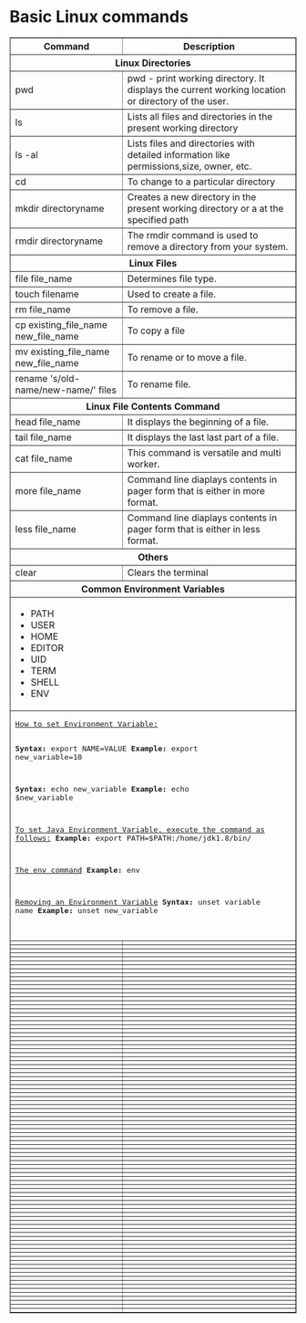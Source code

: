 # Basic Linux commands

<table border="1">
  <thead>
    <tr>
      <th>Command</th>
      <th>Description</th>
    </tr>
  </thead>
  <tbody>
<tr>
  <th colspan="2">Linux Directories</th>
</tr> 
<tr>
  <td>pwd</td>
  <td>pwd - print working directory. It displays the current working location or directory of the user.</td>
</tr> 
<tr>    
  <td>ls</td>
  <td>Lists all files and directories in the present working directory</td>
</tr>
<tr>
  <td>ls -al</td>
  <td>Lists files and directories with detailed information like permissions,size, owner, etc.</td>
</tr>
<tr>
  <td>cd</td>
  <td>To change to a particular directory</td>
</tr>
<tr>
  <td>mkdir directoryname</td>
  <td>Creates a new directory in the present working directory or a at the specified path</td>
</tr>
<tr>
  <td>rmdir directoryname</td>
  <td>The rmdir command is used to remove a directory from your system.</td>
</tr>
    
<tr>
  <th colspan="2">Linux Files</th>
</tr>
<tr>
  <td>file file_name</td>
  <td>Determines file type.</td>
</tr>
<tr>
  <td>touch filename</td>
  <td>Used to create a file.</td>
</tr>
    
<tr>
  <td>rm file_name</td>
  <td>To remove a file.</td>
</tr>
<tr>
  <td>cp existing_file_name new_file_name</td>
  <td>To copy a file</td>
</tr>
<tr>
  <td>mv existing_file_name new_file_name</td>
  <td>To rename or to move a file.</td>
</tr>
<tr>
  <td>rename 's/old-name/new-name/' files</td>
  <td>To rename file. </td>
</tr>    
 
<tr>
  <th colspan="2">Linux File Contents Command</th>
</tr>
<tr>
  <td>head file_name</td>
  <td>It displays the beginning of a file.</td>
</tr>    
<tr>
  <td>tail file_name</td>
  <td>It displays the last last part of a file.</td>
</tr>
<tr>
  <td>cat file_name</td>
  <td>This command is versatile and multi worker.</td>
</tr>        
<tr>
  <td>more file_name</td>
  <td>Command line diaplays contents in pager form that is either in more format.</td>
</tr>         
<tr>
  <td>less file_name</td>
  <td>Command line diaplays contents in pager form that is either in less format.</td>
</tr>   
    
    
    
    
<tr>
  <th colspan="2">Others</th>
</tr>
<tr>
  <td>clear</td>
  <td>Clears the terminal</td>
</tr>

<tr>
  <th colspan="2">Common Environment Variables</th>
</tr>

<tr>
  <td colspan="2">
      <ul>
        <li>PATH</li>
        <li>USER</li>
        <li>HOME</li>
        <li>EDITOR</li>
        <li>UID</li>
        <li>TERM</li>
        <li>SHELL</li>
        <li>ENV</li>
      </ul>
  </td>
</tr>   
<tr>
  <td colspan="2">
<pre>
<u>How to set Environment Variable:</u>

<b>Syntax:</b> export NAME=VALUE
<b>Example:</b> export new_variable=10

<b>Syntax:</b> echo new_variable 
<b>Example:</b> echo $new_variable 


<u>To set Java Environment Variable, execute the command as follows:</u>
<b>Example:</b> export PATH=$PATH:/home/jdk1.8/bin/ 

<u>The env command</u>
<b>Example:</b> env 

<u>Removing an Environment Variable</u>
<b>Syntax:</b> unset variable name
<b>Example:</b> unset new_variable  


</pre>
  </td>
</tr>    
<tr>
  <td></td>
  <td></td>
</tr>
<tr>
  <td></td>
  <td></td>
</tr>
<tr>
  <td></td>
  <td></td>
</tr>   
<tr>
  <td></td>
  <td></td>
</tr>    
<tr>
  <td></td>
  <td></td>
</tr>
<tr>
  <td></td>
  <td></td>
</tr>
<tr>
  <td></td>
  <td></td>
</tr>   
<tr>
  <td></td>
  <td></td>
</tr>    
<tr>
  <td></td>
  <td></td>
</tr>
<tr>
  <td></td>
  <td></td>
</tr>
<tr>
  <td></td>
  <td></td>
</tr>   
<tr>
  <td></td>
  <td></td>
</tr>    
<tr>
  <td></td>
  <td></td>
</tr>
<tr>
  <td></td>
  <td></td>
</tr>
<tr>
  <td></td>
  <td></td>
</tr>   
<tr>
  <td></td>
  <td></td>
</tr>    
<tr>
  <td></td>
  <td></td>
</tr>
<tr>
  <td></td>
  <td></td>
</tr>
<tr>
  <td></td>
  <td></td>
</tr>   
<tr>
  <td></td>
  <td></td>
</tr>    
<tr>
  <td></td>
  <td></td>
</tr>
<tr>
  <td></td>
  <td></td>
</tr>
<tr>
  <td></td>
  <td></td>
</tr>   
<tr>
  <td></td>
  <td></td>
</tr>    
<tr>
  <td></td>
  <td></td>
</tr>
<tr>
  <td></td>
  <td></td>
</tr>
<tr>
  <td></td>
  <td></td>
</tr>   
<tr>
  <td></td>
  <td></td>
</tr>    
<tr>
  <td></td>
  <td></td>
</tr>
<tr>
  <td></td>
  <td></td>
</tr>
<tr>
  <td></td>
  <td></td>
</tr>   
<tr>
  <td></td>
  <td></td>
</tr>    
<tr>
  <td></td>
  <td></td>
</tr>
<tr>
  <td></td>
  <td></td>
</tr>
<tr>
  <td></td>
  <td></td>
</tr>   
<tr>
  <td></td>
  <td></td>
</tr>    
<tr>
  <td></td>
  <td></td>
</tr>
<tr>
  <td></td>
  <td></td>
</tr>
<tr>
  <td></td>
  <td></td>
</tr>   
<tr>
  <td></td>
  <td></td>
</tr>    
<tr>
  <td></td>
  <td></td>
</tr>
<tr>
  <td></td>
  <td></td>
</tr>
<tr>
  <td></td>
  <td></td>
</tr>   
<tr>
  <td></td>
  <td></td>
</tr>    
<tr>
  <td></td>
  <td></td>
</tr>
<tr>
  <td></td>
  <td></td>
</tr>
<tr>
  <td></td>
  <td></td>
</tr>   
<tr>
  <td></td>
  <td></td>
</tr>    
<tr>
  <td></td>
  <td></td>
</tr>
<tr>
  <td></td>
  <td></td>
</tr>
<tr>
  <td></td>
  <td></td>
</tr>   
<tr>
  <td></td>
  <td></td>
</tr>    
<tr>
  <td></td>
  <td></td>
</tr>
<tr>
  <td></td>
  <td></td>
</tr>
<tr>
  <td></td>
  <td></td>
</tr>   
<tr>
  <td></td>
  <td></td>
</tr>    
<tr>
  <td></td>
  <td></td>
</tr>
<tr>
  <td></td>
  <td></td>
</tr>
<tr>
  <td></td>
  <td></td>
</tr>   
<tr>
  <td></td>
  <td></td>
</tr>    
<tr>
  <td></td>
  <td></td>
</tr>
<tr>
  <td></td>
  <td></td>
</tr>
<tr>
  <td></td>
  <td></td>
</tr>   
<tr>
  <td></td>
  <td></td>
</tr>    
<tr>
  <td></td>
  <td></td>
</tr>
<tr>
  <td></td>
  <td></td>
</tr>
<tr>
  <td></td>
  <td></td>
</tr>   
<tr>
  <td></td>
  <td></td>
</tr>    
<tr>
  <td></td>
  <td></td>
</tr>
<tr>
  <td></td>
  <td></td>
</tr>
<tr>
  <td></td>
  <td></td>
</tr>   
<tr>
  <td></td>
  <td></td>
</tr>    
<tr>
  <td></td>
  <td></td>
</tr>
<tr>
  <td></td>
  <td></td>
</tr>
<tr>
  <td></td>
  <td></td>
</tr>   
<tr>
  <td></td>
  <td></td>
</tr>    
<tr>
  <td></td>
  <td></td>
</tr>
<tr>
  <td></td>
  <td></td>
</tr>
<tr>
  <td></td>
  <td></td>
</tr>   
<tr>
  <td></td>
  <td></td>
</tr>    
<tr>
  <td></td>
  <td></td>
</tr>
<tr>
  <td></td>
  <td></td>
</tr>
<tr>
  <td></td>
  <td></td>
</tr>   
<tr>
  <td></td>
  <td></td>
</tr>    
<tr>
  <td></td>
  <td></td>
</tr>
<tr>
  <td></td>
  <td></td>
</tr>
<tr>
  <td></td>
  <td></td>
</tr>   
<tr>
  <td></td>
  <td></td>
</tr>    
<tr>
  <td></td>
  <td></td>
</tr>
<tr>
  <td></td>
  <td></td>
</tr>
<tr>
  <td></td>
  <td></td>
</tr>   
<tr>
  <td></td>
  <td></td>
</tr>    
<tr>
  <td></td>
  <td></td>
</tr>
  </tbody>
</table>
